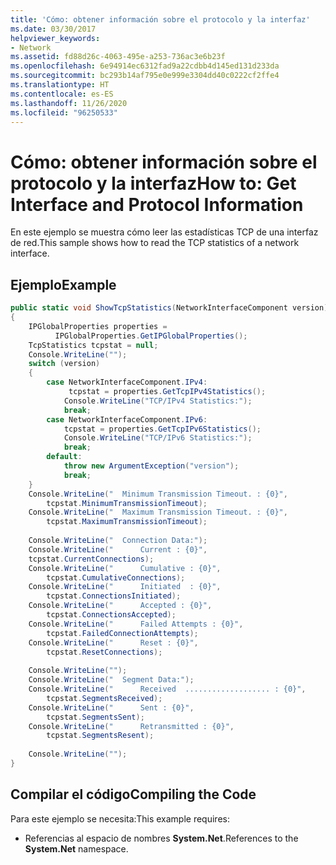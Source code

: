 ```yaml
---
title: 'Cómo: obtener información sobre el protocolo y la interfaz'
ms.date: 03/30/2017
helpviewer_keywords:
- Network
ms.assetid: fd88d26c-4063-495e-a253-736ac3e6b23f
ms.openlocfilehash: 6e94914ec6312fad9a22cdbb4d145ed131d233da
ms.sourcegitcommit: bc293b14af795e0e999e3304dd40c0222cf2ffe4
ms.translationtype: HT
ms.contentlocale: es-ES
ms.lasthandoff: 11/26/2020
ms.locfileid: "96250533"
---
```

# <a name="how-to-get-interface-and-protocol-information"></a><span data-ttu-id="0dd71-102">Cómo: obtener información sobre el protocolo y la interfaz</span><span class="sxs-lookup"><span data-stu-id="0dd71-102">How to: Get Interface and Protocol Information</span></span>

<span data-ttu-id="0dd71-103">En este ejemplo se muestra cómo leer las estadísticas TCP de una interfaz de red.</span><span class="sxs-lookup"><span data-stu-id="0dd71-103">This sample shows how to read the TCP statistics of a network interface.</span></span>  
  
## <a name="example"></a><span data-ttu-id="0dd71-104">Ejemplo</span><span class="sxs-lookup"><span data-stu-id="0dd71-104">Example</span></span>  
  
```csharp
public static void ShowTcpStatistics(NetworkInterfaceComponent version)  
{  
    IPGlobalProperties properties =  
          IPGlobalProperties.GetIPGlobalProperties();  
    TcpStatistics tcpstat = null;  
    Console.WriteLine("");  
    switch (version)  
    {  
        case NetworkInterfaceComponent.IPv4:  
             tcpstat = properties.GetTcpIPv4Statistics();  
            Console.WriteLine("TCP/IPv4 Statistics:");  
            break;  
        case NetworkInterfaceComponent.IPv6:  
            tcpstat = properties.GetTcpIPv6Statistics();  
            Console.WriteLine("TCP/IPv6 Statistics:");  
            break;  
        default:  
            throw new ArgumentException("version");  
            break;  
    }  
    Console.WriteLine("  Minimum Transmission Timeout. : {0}",
        tcpstat.MinimumTransmissionTimeout);  
    Console.WriteLine("  Maximum Transmission Timeout. : {0}",
        tcpstat.MaximumTransmissionTimeout);  
  
    Console.WriteLine("  Connection Data:");  
    Console.WriteLine("      Current : {0}",
    tcpstat.CurrentConnections);  
    Console.WriteLine("      Cumulative : {0}",
        tcpstat.CumulativeConnections);  
    Console.WriteLine("      Initiated  : {0}",
        tcpstat.ConnectionsInitiated);  
    Console.WriteLine("      Accepted : {0}",
        tcpstat.ConnectionsAccepted);  
    Console.WriteLine("      Failed Attempts : {0}",
        tcpstat.FailedConnectionAttempts);  
    Console.WriteLine("      Reset : {0}",
        tcpstat.ResetConnections);  
  
    Console.WriteLine("");  
    Console.WriteLine("  Segment Data:");  
    Console.WriteLine("      Received  ................... : {0}",
        tcpstat.SegmentsReceived);  
    Console.WriteLine("      Sent : {0}",
        tcpstat.SegmentsSent);  
    Console.WriteLine("      Retransmitted : {0}",
        tcpstat.SegmentsResent);  
  
    Console.WriteLine("");  
}  
```  
  
## <a name="compiling-the-code"></a><span data-ttu-id="0dd71-105">Compilar el código</span><span class="sxs-lookup"><span data-stu-id="0dd71-105">Compiling the Code</span></span>  

 <span data-ttu-id="0dd71-106">Para este ejemplo se necesita:</span><span class="sxs-lookup"><span data-stu-id="0dd71-106">This example requires:</span></span>  
  
- <span data-ttu-id="0dd71-107">Referencias al espacio de nombres **System.Net**.</span><span class="sxs-lookup"><span data-stu-id="0dd71-107">References to the **System.Net** namespace.</span></span>
